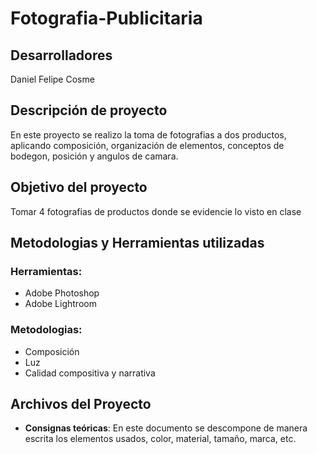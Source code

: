 # Fotografia-Publicitaria

## Desarrolladores
Daniel Felipe Cosme

## Descripción de proyecto
En este proyecto se realizo la toma de fotografias a dos productos, aplicando composición, organización de elementos, conceptos de bodegon, posición y angulos de camara.

## Objetivo del proyecto
Tomar 4 fotografias de productos donde se evidencie lo visto en clase

## Metodologias y Herramientas utilizadas
### Herramientas:
- Adobe Photoshop
- Adobe Lightroom

### Metodologias:
- Composición
- Luz
- Calidad compositiva y narrativa

## Archivos del Proyecto
- **Consignas teóricas**: En este documento se descompone de manera escrita los elementos usados, color, material, tamaño, marca, etc.
